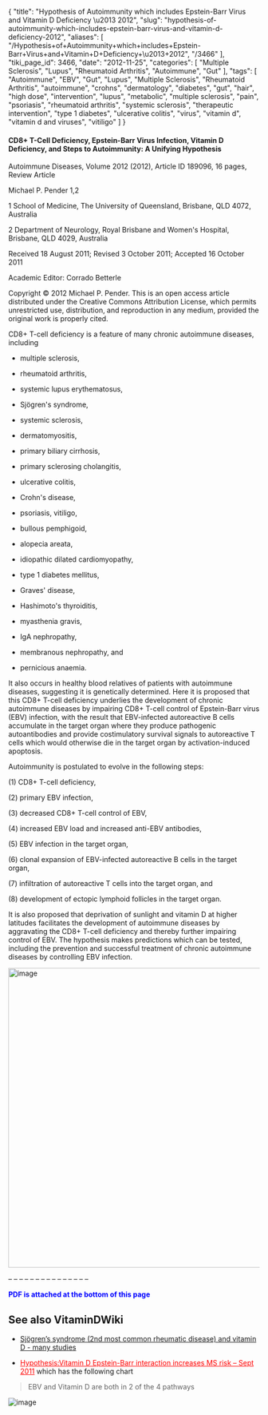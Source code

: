 {
    "title": "Hypothesis of Autoimmunity which includes Epstein-Barr Virus and Vitamin D Deficiency \u2013 2012",
    "slug": "hypothesis-of-autoimmunity-which-includes-epstein-barr-virus-and-vitamin-d-deficiency-2012",
    "aliases": [
        "/Hypothesis+of+Autoimmunity+which+includes+Epstein-Barr+Virus+and+Vitamin+D+Deficiency+\u2013+2012",
        "/3466"
    ],
    "tiki_page_id": 3466,
    "date": "2012-11-25",
    "categories": [
        "Multiple Sclerosis",
        "Lupus",
        "Rheumatoid Arthritis",
        "Autoimmune",
        "Gut"
    ],
    "tags": [
        "Autoimmune",
        "EBV",
        "Gut",
        "Lupus",
        "Multiple Sclerosis",
        "Rheumatoid Arthritis",
        "autoimmune",
        "crohns",
        "dermatology",
        "diabetes",
        "gut",
        "hair",
        "high dose",
        "intervention",
        "lupus",
        "metabolic",
        "multiple sclerosis",
        "pain",
        "psoriasis",
        "rheumatoid arthritis",
        "systemic sclerosis",
        "therapeutic intervention",
        "type 1 diabetes",
        "ulcerative colitis",
        "virus",
        "vitamin d",
        "vitamin d and viruses",
        "vitiligo"
    ]
}


#### CD8+ T-Cell Deficiency, Epstein-Barr Virus Infection, Vitamin D Deficiency, and Steps to Autoimmunity: A Unifying Hypothesis

Autoimmune Diseases, Volume 2012 (2012), Article ID 189096, 16 pages, Review Article

Michael P. Pender 1,2

1 School of Medicine, The University of Queensland, Brisbane, QLD 4072, Australia

2 Department of Neurology, Royal Brisbane and Women's Hospital, Brisbane, QLD 4029, Australia

Received 18 August 2011; Revised 3 October 2011; Accepted 16 October 2011

Academic Editor: Corrado Betterle

Copyright © 2012 Michael P. Pender. This is an open access article distributed under the Creative Commons Attribution License, which permits unrestricted use, distribution, and reproduction in any medium, provided the original work is properly cited.

CD8+ T-cell deficiency is a feature of many chronic autoimmune diseases, including 

* multiple sclerosis, 

* rheumatoid arthritis, 

* systemic lupus erythematosus, 

* Sjögren's syndrome, 

* systemic sclerosis, 

* dermatomyositis, 

* primary biliary cirrhosis, 

* primary sclerosing cholangitis, 

* ulcerative colitis, 

* Crohn's disease, 

* psoriasis, vitiligo, 

* bullous pemphigoid, 

* alopecia areata, 

* idiopathic dilated cardiomyopathy, 

* type 1 diabetes mellitus, 

* Graves' disease, 

* Hashimoto's thyroiditis, 

* myasthenia gravis, 

* IgA nephropathy, 

* membranous nephropathy, and 

* pernicious anaemia. 

It also occurs in healthy blood relatives of patients with autoimmune diseases, suggesting it is genetically determined. Here it is proposed that this CD8+ T-cell deficiency underlies the development of chronic autoimmune diseases by impairing CD8+ T-cell control of Epstein-Barr virus (EBV) infection, with the result that EBV-infected autoreactive B cells accumulate in the target organ where they produce pathogenic autoantibodies and provide costimulatory survival signals to autoreactive T cells which would otherwise die in the target organ by activation-induced apoptosis. 

Autoimmunity is postulated to evolve in the following steps: 

(1) CD8+ T-cell deficiency, 

(2) primary EBV infection, 

(3) decreased CD8+ T-cell control of EBV, 

(4) increased EBV load and increased anti-EBV antibodies, 

(5) EBV infection in the target organ, 

(6) clonal expansion of EBV-infected autoreactive B cells in the target organ, 

(7) infiltration of autoreactive T cells into the target organ, and 

(8) development of ectopic lymphoid follicles in the target organ. 

It is also proposed that deprivation of sunlight and vitamin D at higher latitudes facilitates the development of autoimmune diseases by aggravating the CD8+ T-cell deficiency and thereby further impairing control of EBV. The hypothesis makes predictions which can be tested, including the prevention and successful treatment of chronic autoimmune diseases by controlling EBV infection.

<img src="https://d1bk1kqxc0sym.cloudfront.net/attachments/jpeg/autoimmune-f3.jpg" alt="image" width="600">

– – – – – – – – – – – – – – – 

 **<span style="color:#00F;">PDF is attached at the bottom of this page</span>** 

## See also VitaminDWiki

* [Sjögren’s syndrome (2nd most common rheumatic disease) and vitamin D - many studies](/posts/sjogrens-syndrome-2nd-most-common-rheumatic-disease-and-vitamin-d-many-studies)

* <a href="/posts/hypothesisvitamin-d-epstein-barr-interaction-increases-ms-risk" style="color: red; text-decoration: underline;" title="This link has an unknown page_id: 1950">Hypothesis:Vitamin D Epstein-Barr interaction increases MS risk – Sept 2011</a> which has the following chart

> EBV and Vitamin D are both in 2 of the 4 pathways

<img src="https://d1bk1kqxc0sym.cloudfront.net/attachments/gif/vitamin-ddeficiency-is-in-2-of-the-4-possible-causes-of-ms---2009.gif" alt="image">

<!-- ~tc~ (alias(Hypothesis of Autoimmunity which includes Barr Virus and Vitamin D Deficiency – 2012)) ~/tc~ -->